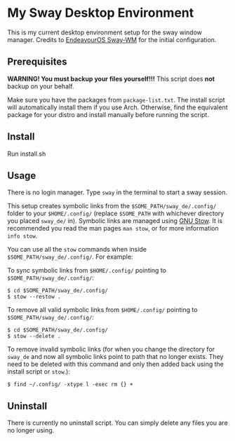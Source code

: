 # My Sway Desktop Environment
This is my current desktop environment setup for the sway window manager. Credits to [EndeavourOS Sway-WM](https://github.com/EndeavourOS-Community-Editions/sway) for the initial configuration.

## Prerequisites
**WARNING! You must backup your files yourself!!!** This script does **not** backup on your behalf.

Make sure you have the packages from ```package-list.txt```. The install script will automatically install them if you use Arch. Otherwise, find the equivalent package for your distro and install manually before running the script.

## Install
Run install.sh

## Usage
There is no login manager. Type ```sway``` in the terminal to start a sway session.

This setup creates symbolic links from the ```$SOME_PATH/sway_de/.config/``` folder to your ```$HOME/.config/``` (replace ```$SOME_PATH``` with whichever directory you placed ```sway_de/``` in). Symbolic links are managed using [GNU Stow](https://www.gnu.org/software/stow/). It is recommended you read the man pages ```man stow```, or for more information ```info stow```.

You can use all the ```stow``` commands when inside ```$SOME_PATH/sway_de/.config/```. For example:

To sync symbolic links from ```$HOME/.config/``` pointing to ```$SOME_PATH/sway_de/.config/```:
```console
$ cd $SOME_PATH/sway_de/.config/
$ stow --restow .
```

To remove all valid symbolic links from ```$HOME/.config/``` pointing to ```$SOME_PATH/sway_de/.config/```:
```console
$ cd $SOME_PATH/sway_de/.config/
$ stow --delete .
```

To remove invalid symbolic links (for when you change the directory for ```sway_de``` and now all symbolic links point to path that no longer exists. They need to be deleted with this command and only then added back using the install script or ```stow```.):
```console
$ find ~/.config/ -xtype l -exec rm {} +
```

## Uninstall
There is currently no uninstall script. You can simply delete any files you are no longer using.
